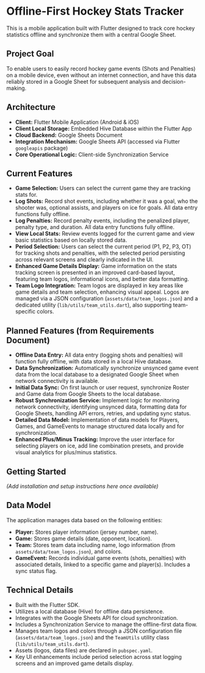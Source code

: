 # Offline-First Hockey Stats Tracker

This is a mobile application built with Flutter designed to track core hockey statistics offline and synchronize them with a central Google Sheet.

## Project Goal

To enable users to easily record hockey game events (Shots and Penalties) on a mobile device, even without an internet connection, and have this data reliably stored in a Google Sheet for subsequent analysis and decision-making.

## Architecture

*   **Client:** Flutter Mobile Application (Android & iOS)
*   **Client Local Storage:** Embedded Hive Database within the Flutter App
*   **Cloud Backend:** Google Sheets Document
*   **Integration Mechanism:** Google Sheets API (accessed via Flutter `googleapis` package)
*   **Core Operational Logic:** Client-side Synchronization Service

## Current Features

*   **Game Selection:** Users can select the current game they are tracking stats for.
*   **Log Shots:** Record shot events, including whether it was a goal, who the shooter was, optional assists, and players on ice for goals. All data entry functions fully offline.
*   **Log Penalties:** Record penalty events, including the penalized player, penalty type, and duration. All data entry functions fully offline.
*   **View Local Stats:** Review events logged for the current game and view basic statistics based on locally stored data.
*   **Period Selection:** Users can select the current period (P1, P2, P3, OT) for tracking shots and penalties, with the selected period persisting across relevant screens and clearly indicated in the UI.
*   **Enhanced Game Details Display:** Game information on the stats tracking screen is presented in an improved card-based layout, featuring team logos, informational icons, and better data formatting.
*   **Team Logo Integration:** Team logos are displayed in key areas like game details and team selection, enhancing visual appeal. Logos are managed via a JSON configuration (`assets/data/team_logos.json`) and a dedicated utility (`lib/utils/team_utils.dart`), also supporting team-specific colors.

## Planned Features (from Requirements Document)

*   **Offline Data Entry:** All data entry (logging shots and penalties) will function fully offline, with data stored in a local Hive database.
*   **Data Synchronization:** Automatically synchronize unsynced game event data from the local database to a designated Google Sheet when network connectivity is available.
*   **Initial Data Sync:** On first launch or user request, synchronize Roster and Game data from Google Sheets to the local database.
*   **Robust Synchronization Service:** Implement logic for monitoring network connectivity, identifying unsynced data, formatting data for Google Sheets, handling API errors, retries, and updating sync status.
*   **Detailed Data Model:** Implementation of data models for Players, Games, and GameEvents to manage structured data locally and for synchronization.
*   **Enhanced Plus/Minus Tracking:** Improve the user interface for selecting players on ice, add line combination presets, and provide visual analytics for plus/minus statistics.

## Getting Started

*(Add installation and setup instructions here once available)*

## Data Model

The application manages data based on the following entities:

*   **Player:** Stores player information (jersey number, name).
*   **Game:** Stores game details (date, opponent, location).
*   **Team:** Stores team data including name, logo information (from `assets/data/team_logos.json`), and colors.
*   **GameEvent:** Records individual game events (shots, penalties) with associated details, linked to a specific game and player(s). Includes a sync status flag.

## Technical Details

*   Built with the Flutter SDK.
*   Utilizes a local database (Hive) for offline data persistence.
*   Integrates with the Google Sheets API for cloud synchronization.
*   Includes a Synchronization Service to manage the offline-first data flow.
*   Manages team logos and colors through a JSON configuration file (`assets/data/team_logos.json`) and the `TeamUtils` utility class (`lib/utils/team_utils.dart`).
*   Assets (logos, data files) are declared in `pubspec.yaml`.
*   Key UI enhancements include period selection across stat logging screens and an improved game details display.
